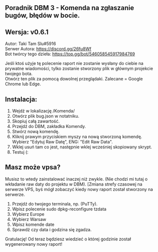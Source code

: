## Poradnik DBM 3 - Komenda na zgłaszanie bugów, błędów w bocie. 
## Wersja: v0.6.1

Autor: Taki Tam Slu#5916<br>
Serwer Autora: https://discord.gg/26fu8Wf<br>
Bot twórcy tego dzieła: https://top.gg/bot/546058545917984769<br>

Jeśli ktoś użyje tę polecenie raport nie zostanie wysłany do ciebie na prywatne wiadomości, tylko zostanie stworzony plik w głównym projekcie twojego bota.<br>
Otwórz ten plik za pomocą dowolnej przeglądaki. Zalecane = Google Chrome lub Edge.

## Instalacja:
1. Wejdź w lokalizację /Komenda/
2. Otwórz plik bug.json w notatniku.
3. Skopiuj całą zawartość.
4. Przejdź do DBM, zakładka Komendy.
5. Stwórz nową komendę.
6. Kliknij prawym przyciskiem myszy na nową stworzoną komendę. Wybierz "Edytuj Raw Datę", ENG: "Edit Raw Data".
7. Wklej usuń tam co jest, następnie wklej wcześniej skopiowany skrypt.
8. Testuj (:

## Masz może vpsa?
Musisz to wtedy zainstalować inaczej niż zwykle. (Nie chodzi mi tutaj o wkładanie raw daty do projektu w DBM).
[Zmiana strefy czasowej na serwerze VPS, byś mógł zobaczyć kiedy nowy raport został stworzony na serwerze.

1. Przejdź do twojego terminala, np. (PuTTy).
2. Wpisz polecenie sudo dpkg-reconfigure tzdata
3. Wybierz Europe
4. Wybierz Warsaw
5. Wpisz komende date
6. Sprawdź czy data i godzina się zgadza.

Gratulację! Od teraz będziesz wiedzieć o której godzinie został wygenerowany nowy raport!

